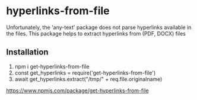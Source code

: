 # hyperlinks-from-file

Unfortunately, the 'any-text' package does not parse hyperlinks available in the files. This package helps to extract hyperlinks from (PDF, DOCX) files

 ## Installation 

 1. npm i get-hyperlinks-from-file
 2. const get_hyperlinks = require('get-hyperlinks-from-file')
 3. await get_hyperlinks.extract("/tmp/" + req.file.originalname)


https://www.npmjs.com/package/get-hyperlinks-from-file
